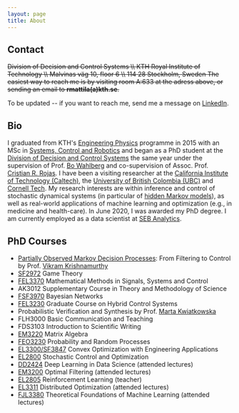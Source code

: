 ```yaml
---
layout: page
title: About
---
```


## Contact 
<del>
Division of Decision and Control Systems \\
KTH Royal Institute of Technology \\
Malvinas väg 10, floor 6 \\
114 28 Stockholm, Sweden 
</del>

<del>
The easiest way to reach me is by visiting room A:633 at the adress above, or
sending an email to <b>rmattila(a)kth.se</b>.
</del>

To be updated -- if you want to reach me, send me a message on
[LinkedIn](https://se.linkedin.com/in/robert-mattila-370064a4).

## Bio

I graduated from KTH's [Engineering
Physics](https://www.kth.se/student/kurser/program/CTFYS/20102/mal?l=en) programme in 2015
with an MSc in [Systems, Control and
Robotics](https://www.kth.se/en/studies/master/systems-control-robotics/description-1.8733)
and began as a PhD student at the [Division of Decision and Control
Systems](https://www.kth.se/dcs/) the same year under the supervision of Prof. [Bo
Wahlberg](http://people.kth.se/~bo/) and co-supervision of Assoc. Prof. [Cristian R.
Rojas](https://people.kth.se/~crro/). I have been a visiting researcher at the [California
Institute of Technology (Caltech)](http://www.caltech.edu), the [University of British
Colombia (UBC)](https://www.ubc.ca) and [Cornell Tech](https://tech.cornell.edu). My
research interests are within inference and control of stochastic dynamical systems (in
particular of [hidden Markov models](https://en.wikipedia.org/wiki/Hidden_Markov_model)),
as well as real-world applications of machine learning and optimization (e.g., in medicine
and health-care). In June 2020, I was awarded my PhD degree. I am currently employed as
a data scientist at [SEB Analytics](https://seb.se/).

## PhD Courses
* [Partially Observed Markov Decision
Processes](http://people.kth.se/~bo/Vikram/Course.html): From Filtering to Control by Prof. [Vikram
Krishnamurthy](https://vikram.ece.cornell.edu/)
* [SF2972](https://www.kth.se/student/kurser/kurs/SF2972?l=en) Game Theory
* [FEL3370](http://people.kth.se/~crro/Math_Methods/Course.html) Mathematical Methods in Signals, Systems and Control
* AK3012 Supplementary Course in Theory and Methodology of Science
* [FSF3970](https://people.kth.se/~tjtkoski/banet2015.html) Bayesian Networks
* [FEL3230](https://people.kth.se/~boskos/hybrid.html) Graduate Course on Hybrid Control Systems 
* Probabilistic Verification and Synthesis by Prof. [Marta Kwiatkowska](http://www.cs.ox.ac.uk/marta.kwiatkowska/)
* FLH3000 Basic Communication and Teaching
* FDS3103 Introduction to Scientific Writing
* [EM3220](https://www.kth.se/student/kurser/kurs/EM3220?l=en) Matrix Algebra
* [FEO3230](https://people.kth.se/~skoglund/edu/probability/) Probability and Random Processes
* [EL3300/SF3847](http://www.math.kth.se/optsyst/forskning/forskarutbildning/SF3847/info.html) Convex Optimization with Engineering Applications
* [EL2800](https://www.kth.se/student/kurser/kurs/EL2800?l=en) Stochastic Control and Optimization
* [DD2424](https://www.kth.se/student/kurser/kurs/DD2424?l=en) Deep Learning in Data Science (attended lectures)
* [EM3200](https://www.kth.se/student/kurser/kurs/EM3200?l=en) Optimal Filtering (attended lectures)
* [EL2805](https://www.kth.se/student/kurser/kurs/EL2805?l=en) Reinforcement Learning (teacher)
* [EL3311](https://www.kth.se/student/kurser/kurs/EL3311) Distributed Optimization (attended lectures)
* [FJL3380](https://www.kth.se/social/group/fjl3380-theoretical-/) Theoretical Foundations of Machine Learning (attended lectures)

